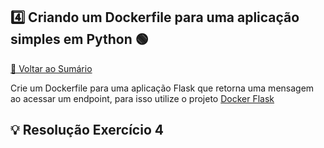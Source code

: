 ## 4️⃣ Criando um Dockerfile para uma aplicação simples em Python 🟢

[🔼 Voltar ao Sumário](https://github.com/andrrade/Docker-Exercises-CompassUOL?tab=readme-ov-file#sum%C3%A1rio-)

Crie um Dockerfile para uma aplicação Flask que retorna uma mensagem ao acessar 
um endpoint, para isso utilize o projeto [Docker Flask](https://awesome-compose/flask/app%20at%20master%20%C2%B7%20docker/awesome-compose)

## 💡 Resolução Exercício 4